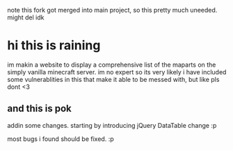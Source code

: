 note this fork got merged into main project, so this pretty much uneeded. might del idk

# hi this is raining
im makin a website to display a comprehensive list of the maparts on the simply vanilla minecraft server. im no expert so its very likely i have included some vulnerablities in this that make it able to be messed with, but like pls dont <3

## and this is pok

addin some changes. starting by introducing jQuery DataTable change :p 

most bugs i found should be fixed. :p 
